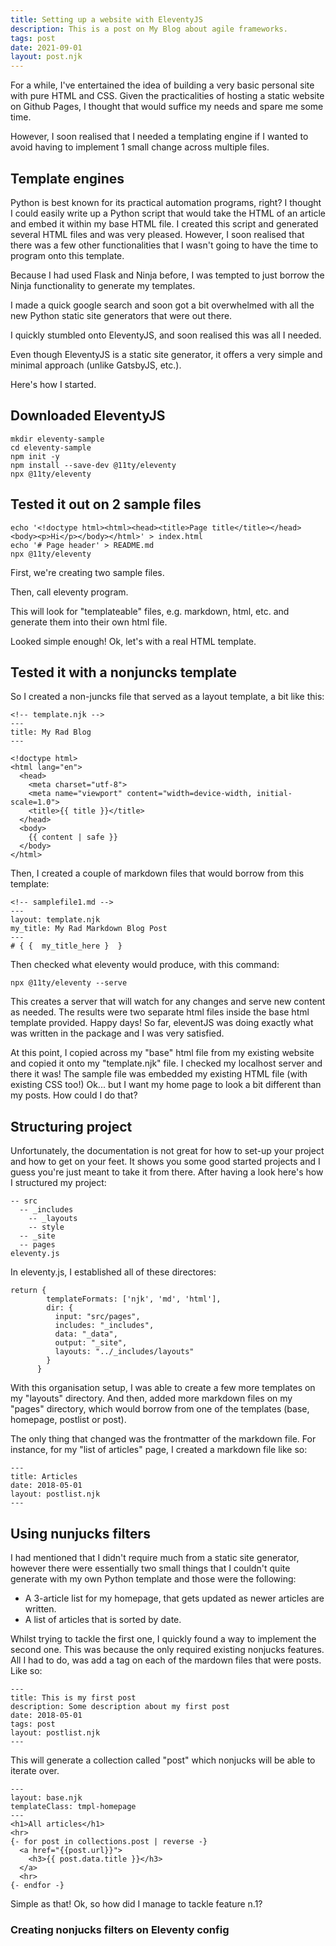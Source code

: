 ```yaml
---
title: Setting up a website with EleventyJS
description: This is a post on My Blog about agile frameworks.
tags: post
date: 2021-09-01
layout: post.njk
---
```

For a while, I've entertained the idea of building a very basic personal site with pure HTML and CSS. Given the practicalities of hosting a static website on Github Pages, I thought that would suffice my needs and spare me some time. 

However, I soon realised that I needed a templating engine if I wanted to avoid having to implement 1 small change across multiple files.


## Template engines

Python is best known for its practical automation programs, right? I thought I could easily write up a Python script that would take the HTML of an article and embed it within my base HTML file. I created this script and generated several HTML files and was very pleased. However, I soon realised that there was a few other functionalities that I wasn't going to have the time to program onto this template.

Because I had used Flask and Ninja before, I was tempted to just borrow the Ninja functionality to generate my templates. 

I made a quick google search and soon got a bit overwhelmed with all the new Python static site generators that were out there. 

I quickly stumbled onto EleventyJS, and soon realised this was all I needed. 

Even though EleventyJS is a static site generator, it offers a very simple and minimal approach (unlike GatsbyJS, etc.). 

Here's how I started.
## Downloaded EleventyJS
``` text/2-3
mkdir eleventy-sample
cd eleventy-sample
npm init -y
npm install --save-dev @11ty/eleventy
npx @11ty/eleventy
``` 

## Tested it out on 2 sample files
``` text/2-3
echo '<!doctype html><html><head><title>Page title</title></head><body><p>Hi</p></body></html>' > index.html
echo '# Page header' > README.md
npx @11ty/eleventy
``` 
First, we're creating two sample files.

Then, call eleventy program. 

This will look for "templateable" files, e.g. markdown, html, etc. and generate them into their own html file.


Looked simple enough!
Ok, let's with a real HTML template.

## Tested it with a nonjuncks template
So I created a non-juncks file that served as a layout template, a bit like this: 
``` text/2-3
<!-- template.njk -->
---
title: My Rad Blog
---

<!doctype html>
<html lang="en">
  <head>
    <meta charset="utf-8">
    <meta name="viewport" content="width=device-width, initial-scale=1.0">
    <title>{{ title }}</title>
  </head>
  <body>
    {{ content | safe }}
  </body>
</html>
```

Then, I created a couple of markdown files that would borrow from this template:
```
<!-- samplefile1.md -->
---
layout: template.njk
my_title: My Rad Markdown Blog Post
---
# { {  my_title_here }  }  
```

Then checked what eleventy would produce, with this command:
```
npx @11ty/eleventy --serve
```
This creates a server that will watch for any changes and serve new content as needed.
The results were two separate html files inside the base html template provided. Happy days! So far, eleventJS was doing exactly what was written in the package and I was very satisfied.

At this point, I copied across my "base" html file from my existing website and copied it onto my "template.njk" file. I checked my localhost server and there it was! The sample file was embedded my existing HTML file (with existing CSS too!)
Ok... but I want my home page to look a bit different than my posts. How could I do that?

## Structuring project
Unfortunately, the documentation is not great for how to set-up your project and how to get on your feet. It shows you some good started projects and I guess you're just meant to take it from there.
After having a look here's how I structured my project:
```
-- src
  -- _includes
    -- _layouts
    -- style
  -- _site
  -- pages
eleventy.js
```

In eleventy.js, I established all of these directores:
```
return {
        templateFormats: ['njk', 'md', 'html'],
        dir: {
          input: "src/pages",
          includes: "_includes",
          data: "_data",
          output: "_site",
          layouts: "../_includes/layouts"
        }
      }
```

With this organisation setup, I was able to create a few more templates on my "layouts" directory. And then, added more markdown files on my "pages" directory, which would borrow from one of the templates (base, homepage, postlist or post). 

The only thing that changed was the frontmatter of the markdown file. For instance, for my "list of articles" page, I created a markdown file like so:
```
---
title: Articles
date: 2018-05-01
layout: postlist.njk
---
```

## Using nunjucks filters
I had mentioned that I didn't require much from a static site generator, however there were essentially two small things that I couldn't quite generate with my own Python template and those were the following: 
- A 3-article list for my homepage, that gets updated as newer articles are written. 
- A list of articles that is sorted by date.

Whilst trying to tackle the first one, I quickly found a way to implement the second one. This was because the only required existing nonjucks features. All I had to do, was add a tag on each of the mardown files that were posts. Like so:
```
---
title: This is my first post
description: Some description about my first post
date: 2018-05-01
tags: post
layout: postlist.njk
---
```
This will generate a collection called "post" which nonjucks will be able to iterate over.

```
---
layout: base.njk
templateClass: tmpl-homepage
---
<h1>All articles</h1>
<hr>
{- for post in collections.post | reverse -}
  <a href="{{post.url}}">
    <h3>{{ post.data.title }}</h3>
  </a>
  <hr>
{- endfor -}
```
Simple as that! Ok, so how did I manage to tackle feature n.1?

### Creating nonjucks filters on Eleventy config
